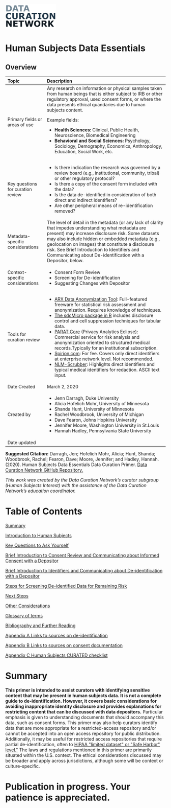 ![](DCNlogo.png)

# Human Subjects Data Essentials

## Overview

|   Topic   |   Description  |
| :------------- | :------------- |
|Primary fields or areas of use|Any research on information or physical samples taken from human beings that is either subject to IRB or other regulatory approval, used consent forms, or where the data presents ethical quandaries due to human subjects content.<p><p>Example fields:<br><ul><li>**Health Sciences:** Clinical, Public Health, Neuroscience, Biomedical Engineering <li>**Behavioral and Social Sciences:** Psychology, Sociology, Demography, Economics, Anthropology, Education, Social Work, etc. |
|Key questions for curation review|<ul><li>Is there indication the research was governed by a review board (e.g., institutional, community, tribal) or other regulatory protocol? <li>Is there a copy of the consent form included with the data? <li>Is the data de-identified in consideration of both direct and indirect identifiers? <li>Are other peripheral means of re-identification removed?|
|Metadata-specific considerations |The level of detail in the metadata (or any lack of clarity that impedes understanding what metadata are present) may increase disclosure risk. Some datasets may also include hidden or embedded metadata (e.g., geolocation on images) that constitute a disclosure risk. See Brief Introduction to Identifiers and Communicating about De-identification with a Depositor, below.|
|Context-specific considerations|<ul><li>Consent Form Review <li>Screening for De-identification <li>Suggesting Changes with Depositor|
|Tools for curation review|<ul><li>[ARX Data Anonymization Tool](https://arx.deidentifier.org): Full-featured freeware for statistical risk assessment and anonymization. Requires knowledge of techniques.<li>[The sdcMicro package in R](https://cran.r-project.org/web/packages/sdcMicro/) includes disclosure control and cell suppression techniques for tabular data.<li>[PARAT Core](https://privacy-analytics.com/health-data-privacy/health-data-software/eclipse-risk/) (Privacy Analytics Eclipse): Commercial service for risk analysis and anonymization oriented to structured medical records.Typically for an institutional subscription.<li>[Spirion.com](https://www.spirion.com): For fee. Covers only direct identifiers at enterprise network level. Not recommended.<li>[NLM-Scrubber](https://scrubber.nlm.nih.gov): Highlights direct identifiers and typical medical identifiers for redaction. ASCII text input.|
|Date Created|March 2, 2020|
|Created by|<ul><li>Jenn Darragh, Duke University<li>Alicia Hofelich Mohr, University of Minnesota<li>Shanda Hunt, University of Minnesota<li>Rachel Woodbrook, University of Michigan<li>Dave Fearon, Johns Hopkins University<li>Jennifer Moore, Washington University in St.Louis<li>Hannah Hadley, Pennsylvania State University|
|Date updated||

**Suggested Citation:** Darragh, Jen; Hofelich Mohr, Alicia; Hunt, Shanda; Woodbrook, Rachel; Fearon, Dave; Moore, Jennifer; and Hadley, Hannah. (2020). Human Subjects Data Essentials Data Curation Primer. [Data Curation Network GitHub Repository.](https://github.com/DataCurationNetwork/data-primers)

_This work was created by the Data Curation Network’s curator subgroup (Human Subjects Interest) with the assistance of the Data Curation Network’s education coordinator._

# Table of Contents

[Summary](#summary)

[Introduction to Human Subjects](#introduction-to-human-subjects)

[Key Questions to Ask Yourself](#key-questions-to-ask-yourself)

[Brief Introduction to Consent Review and Communicating about Informed Consent with a Depositor](#brief-introduction-to-consent-review-and-communicating-about-informed-consent-with-a-depositor)

[Brief Introduction to Identifiers and Communicating about De-identification with a Depositor](#brief-introduction-to-identifiers-and-communicating-about-de-identification-with-a-depositor)

[Steps for Screening De-identified Data for Remaining Risk](#steps-for-screening-de-identified-data-for-remaining-risk)

[Next Steps](#next-steps)

[Other Considerations](#other-considerations)

[Glossary of terms](#glossary-of-terms)

[Bibliography and Further Reading](#bibliography-and-further-reading)

[Appendix A Links to sources on de-identification](#appendix-a-links-to-sources-on-de-identification)

[Appendix B Links to sources on consent documentation](#appendix-b-links-to-sources-on-consent-documentation)

[Appendix C Human Subjects CURATED checklist](#appendix-c-human-subjects-curated-checklist)

# Summary

**This primer is intended to assist curators with identifying sensitive content that may be present in human subjects data. It is not a complete guide to de-identification. However, it covers basic considerations for avoiding inappropriate identity disclosure and provides explanations for restricting content that can be discussed with data depositors.** Particular emphasis is given to understanding documents that should accompany this data, such as consent forms. This primer may also help curators identify data that are more appropriate for a restricted-access repository and/or cannot be accepted into an open access repository for public distribution. Additionally, it may be useful for restricted access repositories that require partial de-identification, often to [HIPAA "limited dataset" or "Safe Harbor" level."](https://www.hhs.gov/hipaa/for-professionals/privacy/special-topics/de-identification/index.html) The laws and regulations mentioned in this primer are primarily situated within the U.S. context. The ethical considerations discussed may be broader and apply across jurisdictions, although some will be context or culture-specific.


# Publication in progress. Your patience is appreciated.

